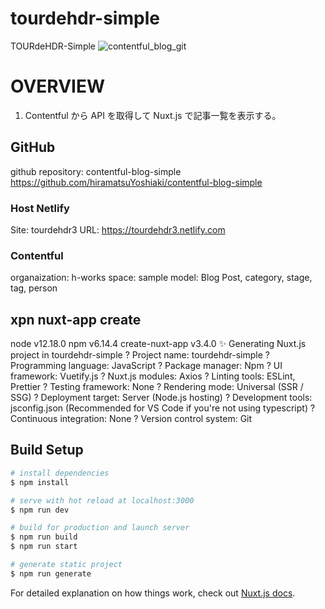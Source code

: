 # tourdehdr-simple

TOURdeHDR-Simple
![contentful_blog_git](https://user-images.githubusercontent.com/20366817/73811075-cf73a180-481b-11ea-8af4-da7521e04e53.gif)

# OVERVIEW

1. Contentful から API を取得して Nuxt.js で記事一覧を表示する。

## GitHub

github repository: contentful-blog-simple
https://github.com/hiramatsuYoshiaki/contentful-blog-simple

### Host Netlify

Site: tourdehdr3
URL: https://tourdehdr3.netlify.com

### Contentful

organaization: h-works
space: sample
model: Blog Post, category, stage, tag, person

## xpn nuxt-app create

node v12.18.0
npm v6.14.4
create-nuxt-app v3.4.0
✨ Generating Nuxt.js project in tourdehdr-simple
? Project name: tourdehdr-simple
? Programming language: JavaScript
? Package manager: Npm
? UI framework: Vuetify.js
? Nuxt.js modules: Axios
? Linting tools: ESLint, Prettier
? Testing framework: None
? Rendering mode: Universal (SSR / SSG)
? Deployment target: Server (Node.js hosting)
? Development tools: jsconfig.json (Recommended for VS Code if you're not using typescript)
? Continuous integration: None
? Version control system: Git

## Build Setup

```bash
# install dependencies
$ npm install

# serve with hot reload at localhost:3000
$ npm run dev

# build for production and launch server
$ npm run build
$ npm run start

# generate static project
$ npm run generate
```

For detailed explanation on how things work, check out [Nuxt.js docs](https://nuxtjs.org).
